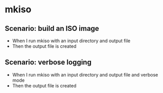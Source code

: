 # mkiso

## Scenario: build an ISO image
* When I run mkiso with an input directory and output file
* Then the output file is created

## Scenario: verbose logging
* When I run mkiso with an input directory and output file and verbose mode
* Then the output file is created
